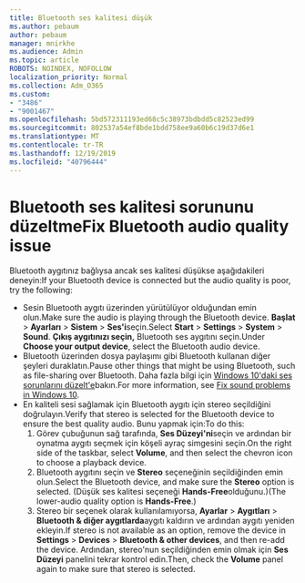 ```yaml
---
title: Bluetooth ses kalitesi düşük
ms.author: pebaum
author: pebaum
manager: mnirkhe
ms.audience: Admin
ms.topic: article
ROBOTS: NOINDEX, NOFOLLOW
localization_priority: Normal
ms.collection: Adm_O365
ms.custom:
- "3486"
- "9001467"
ms.openlocfilehash: 5bd572311193ed68c5c38973bdbdd5c82523ed99
ms.sourcegitcommit: 802537a54ef8bde1bdd758ee9a60b6c19d37d6e1
ms.translationtype: MT
ms.contentlocale: tr-TR
ms.lasthandoff: 12/19/2019
ms.locfileid: "40796444"
---
```

# <a name="fix-bluetooth-audio-quality-issue"></a><span data-ttu-id="159a2-102">Bluetooth ses kalitesi sorununu düzeltme</span><span class="sxs-lookup"><span data-stu-id="159a2-102">Fix Bluetooth audio quality issue</span></span>

<span data-ttu-id="159a2-103">Bluetooth aygıtınız bağlıysa ancak ses kalitesi düşükse aşağıdakileri deneyin:</span><span class="sxs-lookup"><span data-stu-id="159a2-103">If your Bluetooth device is connected but the audio quality is poor, try the following:</span></span>

- <span data-ttu-id="159a2-104">Sesin Bluetooth aygıtı üzerinden yürütülüyor olduğundan emin olun.</span><span class="sxs-lookup"><span data-stu-id="159a2-104">Make sure the audio is playing through the Bluetooth device.</span></span> <span data-ttu-id="159a2-105">**Başlat** > **Ayarları** > **Sistem** > **Ses'i**seçin.</span><span class="sxs-lookup"><span data-stu-id="159a2-105">Select **Start** > **Settings** > **System** > **Sound**.</span></span> <span data-ttu-id="159a2-106">**Çıkış aygıtınızı seçin,** Bluetooth ses aygıtını seçin.</span><span class="sxs-lookup"><span data-stu-id="159a2-106">Under **Choose your output device**, select the Bluetooth audio device.</span></span>
- <span data-ttu-id="159a2-107">Bluetooth üzerinden dosya paylaşımı gibi Bluetooth kullanan diğer şeyleri duraklatın.</span><span class="sxs-lookup"><span data-stu-id="159a2-107">Pause other things that might be using Bluetooth, such as file-sharing over Bluetooth.</span></span> <span data-ttu-id="159a2-108">Daha fazla bilgi için [Windows 10'daki ses sorunlarını düzelt'e](https://support.microsoft.com/help/4520288/windows-10-fix-sound-problems)bakın.</span><span class="sxs-lookup"><span data-stu-id="159a2-108">For more information, see [Fix sound problems in Windows 10](https://support.microsoft.com/help/4520288/windows-10-fix-sound-problems).</span></span>
- <span data-ttu-id="159a2-109">En kaliteli sesi sağlamak için Bluetooth aygıtı için stereo seçildiğini doğrulayın.</span><span class="sxs-lookup"><span data-stu-id="159a2-109">Verify that stereo is selected for the Bluetooth device to ensure the best quality audio.</span></span> <span data-ttu-id="159a2-110">Bunu yapmak için:</span><span class="sxs-lookup"><span data-stu-id="159a2-110">To do this:</span></span> 
    1. <span data-ttu-id="159a2-111">Görev çubuğunun sağ tarafında, **Ses Düzeyi'ni**seçin ve ardından bir oynatma aygıtı seçmek için köşeli ayraç simgesini seçin.</span><span class="sxs-lookup"><span data-stu-id="159a2-111">On the right side of the taskbar, select **Volume**, and then select the chevron icon to choose a playback device.</span></span>
    2. <span data-ttu-id="159a2-112">Bluetooth aygıtını seçin ve **Stereo** seçeneğinin seçildiğinden emin olun.</span><span class="sxs-lookup"><span data-stu-id="159a2-112">Select the Bluetooth device, and make sure the **Stereo** option is selected.</span></span> <span data-ttu-id="159a2-113">(Düşük ses kalitesi seçeneği **Hands-Free**olduğunu.)</span><span class="sxs-lookup"><span data-stu-id="159a2-113">(The lower-audio quality option is **Hands-Free**.)</span></span>
    3. <span data-ttu-id="159a2-114">Stereo bir seçenek olarak kullanılamıyorsa, **Ayarlar** > **Aygıtları** > **Bluetooth & diğer aygıtlarda**aygıtı kaldırın ve ardından aygıtı yeniden ekleyin.</span><span class="sxs-lookup"><span data-stu-id="159a2-114">If stereo is not available as an option, remove the device in **Settings** > **Devices** > **Bluetooth & other devices**, and then re-add the device.</span></span> <span data-ttu-id="159a2-115">Ardından, stereo'nun seçildiğinden emin olmak için **Ses Düzeyi** panelini tekrar kontrol edin.</span><span class="sxs-lookup"><span data-stu-id="159a2-115">Then, check the **Volume** panel again to make sure that stereo is selected.</span></span>

